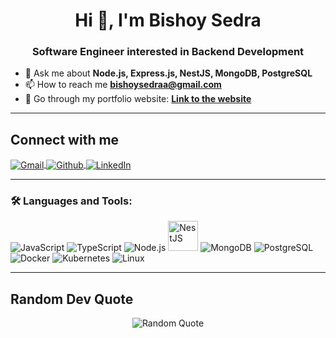 <h1 align="center">Hi 👋, I'm Bishoy Sedra</h1>
<h3 align="center">Software Engineer interested in Backend Development</h3>

<!-- - 🌱 I’m currently learning **.Net** -->
- 💬 Ask me about **Node.js, Express.js, NestJS, MongoDB, PostgreSQL**
- 📫 How to reach me **bishoysedraa@gmail.com**
- 📄 Go through my portfolio website: **[Link to the website](https://bishoysedra.github.io/Portfolio-Website)**

---

## Connect with me

<div align="left">
  
<a href="mailto:bishoysedraa@gmail.com" target="_blank">
<img align="center" src="https://img.icons8.com/fluency/48/gmail.png" alt="Gmail" />
</a>

<a href="https://github.com/BishoySedra" target="_blank">
<img align="center" src="https://img.icons8.com/fluency/48/github.png" alt="Github" />
</a>

<a href="https://linkedin.com/in/bishoy-sedra" target="_blank">
<img align="center" src="https://img.icons8.com/fluency/48/linkedin.png" alt="LinkedIn" />
</a>

</div>

---

### 🛠️ **Languages and Tools:**
<p align="left">
  <img src="https://img.icons8.com/color/48/javascript.png" alt="JavaScript" />
  <img src="https://img.icons8.com/fluency/48/typescript.png" alt="TypeScript" />
  <img src="https://img.icons8.com/color/48/nodejs.png" alt="Node.js" />
  <img src="https://www.svgrepo.com/show/373872/nestjs.svg" alt="NestJS" width="48" height="48"/>
  <img src="https://img.icons8.com/color/48/mongodb.png" alt="MongoDB" />
  <img src="https://img.icons8.com/color/48/postgreesql.png" alt="PostgreSQL" />
  <img src="https://img.icons8.com/color/48/docker.png" alt="Docker" />
  <img src="https://img.icons8.com/color/48/kubernetes.png" alt="Kubernetes" />
  <img src="https://img.icons8.com/color/48/linux.png" alt="Linux" />
</p>

---

## Random Dev Quote

<div align="center">
  
![Random Quote](https://quotes-github-readme.vercel.app/api?type=horizontal&theme=radical) 
  
</div>
